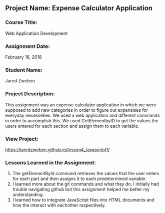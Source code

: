 ## Project Name:  Expense Calculator Application

### Course Title:
Web Application Development

### Assignment Date:  
February 16, 2018

### Student Name:  
Jared Zweben

### Project Description:
This assignment was an expense calculator application in which we were supposed to add new categories in order to figure out
expensises for everyday necesseties. We used a web application and different commands in order to accomplish this. 
We used GetElementbyID to get the values the users entered for each section and assign them to each variable.

### View Project:
https://jaredzweben.github.io/lesson4_javascript1/

### Lessons Learned in the Assignment:
1. The getElementById command retrieves the values that the user enters for each part and then assigns it to each predetermined variable.
2. I learned more about the git commands and what they do. I initially had trouble navigating github but this assignment helped me better my understanding.
3. I learned how to integrate JavaScript files into HTML documents and how the interact with eachother respectively.




